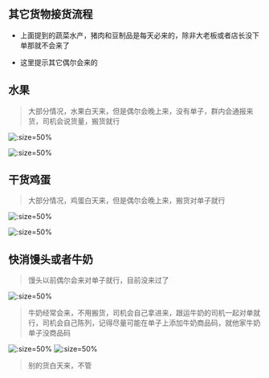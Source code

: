 
## 其它货物接货流程

* 上面提到的蔬菜水产，猪肉和豆制品是每天必来的，除非大老板或者店长没下单那就不会来了

* 这里提示其它偶尔会来的

## 水果

> 大部分情况，水果白天来，但是偶尔会晚上来，没有单子，群内会通报来货，司机会说货量，搬货就行

![](http://hello-meta.xyz//common/教程西瓜到货群内通知.jpeg ':size=50%')

![](http://hello-meta.xyz//common/教程西瓜到货.jpeg ':size=50%')

## 干货鸡蛋

> 大部分情况，鸡蛋白天来，但是偶尔会晚上来，搬货对单子就行

![](http://hello-meta.xyz//common/教程干货鸡蛋收货单.jpeg ':size=50%')

![](http://hello-meta.xyz//common/教程干货鸡蛋到货.jpeg ':size=50%')

## 快消馒头或者牛奶

> 馒头以前偶尔会来对单子就行，目前没来过了

![](http://hello-meta.xyz//common/教程快消馒头收货单.jpeg ':size=50%')

> 牛奶经常会来，不用搬货，司机会自己拿进来，跟运牛奶的司机一起对单就行，司机会自己陈列，记得尽量可能在单子上添加牛奶商品码，就他家牛奶单子没商品码

![](http://hello-meta.xyz//common/教程快消牛奶收货单.jpeg ':size=50%')
![](http://hello-meta.xyz//common/教程牛奶柜.jpeg ':size=50%')

> 别的货白天来，不管
